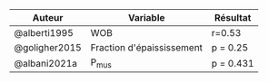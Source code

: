 
| Auteur        | Variable                  | Résultat  |
| -             | -                         | -         |
| @alberti1995  | WOB                       | r=0.53    |
| @goligher2015 | Fraction d'épaississement | p = 0.25  |
| @albani2021a  | P<sub>mus</sub>           | p = 0.431 |

